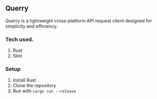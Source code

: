 ## Querry
Querry is a lightweight cross-platform API request client designed for simplicity and efficiency.

### Tech used.
1. Rust
2. Slint

### Setup
1. Install Rust
2. Clone the repository
3. Run with `cargo run --release`
